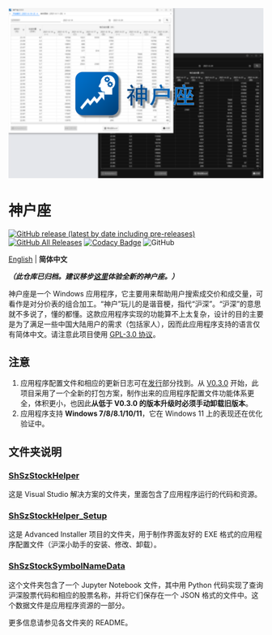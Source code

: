 ![banner.png](./banner.png)

# 神户座

[![GitHub release (latest by date including pre-releases)](https://img.shields.io/github/v/release/ArvinZJC/ShSzStockHelper-Windows?include_prereleases)](../../releases)
[![GitHub All Releases](https://img.shields.io/github/downloads/ArvinZJC/ShSzStockHelper-Windows/total)](../../releases)
[![Codacy Badge](https://app.codacy.com/project/badge/Grade/980d1c6c75754cdf9900139f5c5eb66f)](https://www.codacy.com/gh/ArvinZJC/ShSzStockHelper-Windows/dashboard?utm_source=github.com&utm_medium=referral&utm_content=ArvinZJC/ShSzStockHelper-Windows&utm_campaign=Badge_Grade)
![GitHub](https://img.shields.io/github/license/ArvinZJC/ShSzStockHelper-Windows)

[English](./README.md) | **简体中文**

**_（此仓库已归档。建议移步[这里](https://github.com/ArvinZJC/Kobe)体验全新的神户座。）_**

神户座是一个 Windows 应用程序，它主要用来帮助用户搜索成交价和成交量，可看作是对分价表的组合加工。“神户”玩儿的是谐音梗，指代“沪深”。“沪深”的意思就不多说了，懂的都懂。这款应用程序实现的功能算不上太复杂，设计的目的主要是为了满足一些中国大陆用户的需求（包括家人），因而此应用程序支持的语言仅有简体中文。请注意此项目使用 [GPL-3.0 协议](./LICENSE)。

## 注意

1. 应用程序配置文件和相应的更新日志可在[发行](../../releases)部分找到。从 [V0.3.0](../../releases/tag/v0.3.0) 开始，此项目采用了一个全新的打包方案，制作出来的应用程序配置文件功能体系更全，体积更小，也因此**从低于 V0.3.0 的版本升级时必须手动卸载旧版本**。
2. 应用程序支持 **Windows 7/8/8.1/10/11**，它在 Windows 11 上的表现还在优化验证中。

## 文件夹说明

### [ShSzStockHelper](./ShSzStockHelper)

这是 Visual Studio 解决方案的文件夹，里面包含了应用程序运行的代码和资源。

### [ShSzStockHelper_Setup](./ShSzStockHelper_Setup)

这是 Advanced Installer 项目的文件夹，用于制作界面友好的 EXE 格式的应用程序配置文件（沪深小助手的安装、修改、卸载）。

### [ShSzStockSymbolNameData](./ShSzStockSymbolNameData)

这个文件夹包含了一个 Jupyter Notebook 文件，其中用 Python 代码实现了查询沪深股票代码和相应的股票名称，并将它们保存在一个 JSON 格式的文件中。这个数据文件是应用程序资源的一部分。

更多信息请参见各文件夹的 README。
